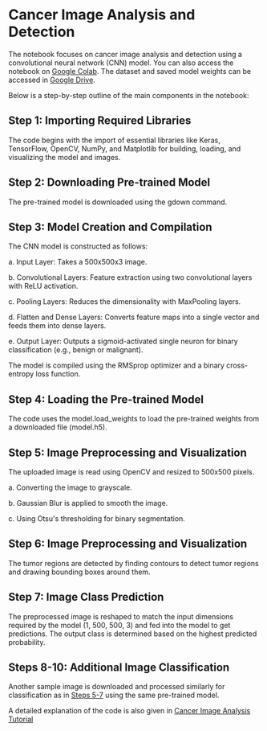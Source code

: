 # Cancer Image Analysis and Detection

The notebook focuses on cancer image analysis and detection using a convolutional neural network (CNN) model. You can also access the notebook on [Google Colab]([https://colab.research.google.com/drive/1d80ICJ1M1PzWZ3aYYn00tREXpg0mUVoQ#scrollTo=SufTLnIXmOpF](https://colab.research.google.com/drive/1d80ICJ1M1PzWZ3aYYn00tREXpg0mUVoQ?usp=sharing)). The dataset and saved model weights can be accessed in [Google Drive](https://drive.google.com/drive/u/0/folders/1yK2W4D9y3VdnIg5SoDeGAWD1e1rSAKGp). 

Below is a step-by-step outline of the main components in the notebook:

## Step 1: Importing Required Libraries
The code begins with the import of essential libraries like Keras, TensorFlow, OpenCV, NumPy, and Matplotlib for building, loading, and visualizing the model and images. 

## Step 2: Downloading Pre-trained Model
The pre-trained model is downloaded using the gdown command.


## Step 3: Model Creation and Compilation
The CNN model is constructed as follows:

a. Input Layer: Takes a 500x500x3 image.

b. Convolutional Layers: Feature extraction using two convolutional layers with ReLU activation.

c. Pooling Layers: Reduces the dimensionality with MaxPooling layers.

d. Flatten and Dense Layers: Converts feature maps into a single vector and feeds them into dense layers.

e. Output Layer: Outputs a sigmoid-activated single neuron for binary classification (e.g., benign or malignant).

The model is compiled using the RMSprop optimizer and a binary cross-entropy loss function.

## Step 4: Loading the Pre-trained Model
The code uses the model.load_weights to load the pre-trained weights from a downloaded file (model.h5).
<a name="my-custom-anchor-point"></a>
## Step 5: Image Preprocessing and Visualization
The uploaded image is read using OpenCV and resized to 500x500 pixels.

a. Converting the image to grayscale.

b. Gaussian Blur is applied to smooth the image.

c. Using Otsu's thresholding for binary segmentation.

## Step 6: Image Preprocessing and Visualization
The tumor regions are detected by finding contours to detect tumor regions and drawing bounding boxes around them.

## Step 7: Image Class Prediction
The preprocessed image is reshaped to match the input dimensions required by the model (1, 500, 500, 3) and fed into the model to get predictions. The output class is determined based on the highest predicted probability.

## Steps 8-10: Additional Image Classification
Another sample image is downloaded and processed similarly for classification as in [Steps 5-7](#my-custom-anchor-point) using the same pre-trained model.

A detailed explanation of the code is also given in [Cancer Image Analysis Tutorial](Cancer_Image_Analysis_Tutorial.pdf)
